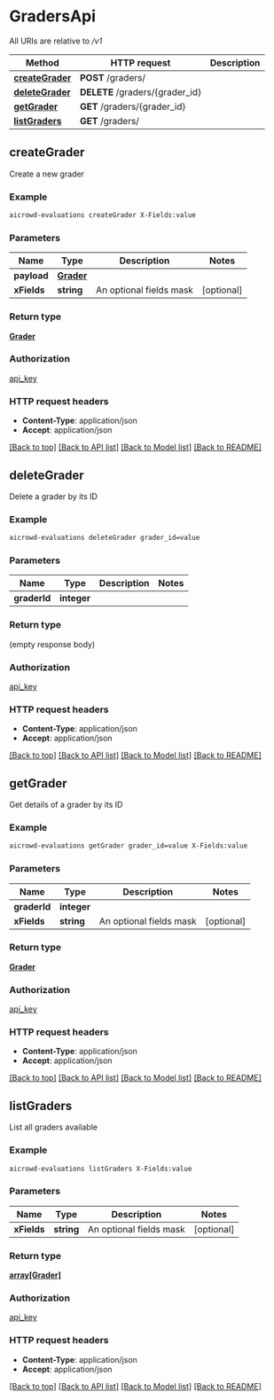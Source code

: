 # GradersApi

All URIs are relative to */v1*

Method | HTTP request | Description
------------- | ------------- | -------------
[**createGrader**](GradersApi.md#createGrader) | **POST** /graders/ | 
[**deleteGrader**](GradersApi.md#deleteGrader) | **DELETE** /graders/{grader_id} | 
[**getGrader**](GradersApi.md#getGrader) | **GET** /graders/{grader_id} | 
[**listGraders**](GradersApi.md#listGraders) | **GET** /graders/ | 


## **createGrader**



Create a new grader

### Example
```bash
aicrowd-evaluations createGrader X-Fields:value
```

### Parameters

Name | Type | Description  | Notes
------------- | ------------- | ------------- | -------------
 **payload** | [**Grader**](Grader.md) |  |
 **xFields** | **string** | An optional fields mask | [optional]

### Return type

[**Grader**](Grader.md)

### Authorization

[api_key](../README.md#api_key)

### HTTP request headers

 - **Content-Type**: application/json
 - **Accept**: application/json

[[Back to top]](#) [[Back to API list]](../README.md#documentation-for-api-endpoints) [[Back to Model list]](../README.md#documentation-for-models) [[Back to README]](../README.md)

## **deleteGrader**



Delete a grader by its ID

### Example
```bash
aicrowd-evaluations deleteGrader grader_id=value
```

### Parameters

Name | Type | Description  | Notes
------------- | ------------- | ------------- | -------------
 **graderId** | **integer** |  |

### Return type

(empty response body)

### Authorization

[api_key](../README.md#api_key)

### HTTP request headers

 - **Content-Type**: application/json
 - **Accept**: application/json

[[Back to top]](#) [[Back to API list]](../README.md#documentation-for-api-endpoints) [[Back to Model list]](../README.md#documentation-for-models) [[Back to README]](../README.md)

## **getGrader**



Get details of a grader by its ID

### Example
```bash
aicrowd-evaluations getGrader grader_id=value X-Fields:value
```

### Parameters

Name | Type | Description  | Notes
------------- | ------------- | ------------- | -------------
 **graderId** | **integer** |  |
 **xFields** | **string** | An optional fields mask | [optional]

### Return type

[**Grader**](Grader.md)

### Authorization

[api_key](../README.md#api_key)

### HTTP request headers

 - **Content-Type**: application/json
 - **Accept**: application/json

[[Back to top]](#) [[Back to API list]](../README.md#documentation-for-api-endpoints) [[Back to Model list]](../README.md#documentation-for-models) [[Back to README]](../README.md)

## **listGraders**



List all graders available

### Example
```bash
aicrowd-evaluations listGraders X-Fields:value
```

### Parameters

Name | Type | Description  | Notes
------------- | ------------- | ------------- | -------------
 **xFields** | **string** | An optional fields mask | [optional]

### Return type

[**array[Grader]**](Grader.md)

### Authorization

[api_key](../README.md#api_key)

### HTTP request headers

 - **Content-Type**: application/json
 - **Accept**: application/json

[[Back to top]](#) [[Back to API list]](../README.md#documentation-for-api-endpoints) [[Back to Model list]](../README.md#documentation-for-models) [[Back to README]](../README.md)

